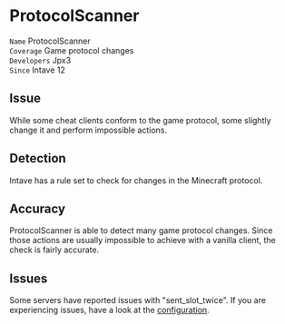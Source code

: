 # ProtocolScanner

`Name` ProtocolScanner<br>
`Coverage` Game protocol changes<br>
`Developers` Jpx3<br>
`Since` Intave 12<br>

## Issue

While some cheat clients conform to the game protocol, some slightly change it and perform impossible actions. 

## Detection

Intave has a rule set to check for changes in the Minecraft protocol.

## Accuracy

ProtocolScanner is able to detect many game protocol changes. Since those actions are usually impossible to achieve with
a vanilla client, the check is fairly accurate.

## Issues

Some servers have reported issues with "sent_slot_twice". If you are experiencing issues, have a look at the
[configuration](configuration-02-settings.md#check-sent-slot-twice-vl).
